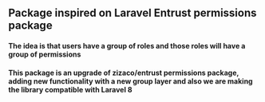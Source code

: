 ## Package inspired on Laravel Entrust permissions package 

#### The idea is that users have a group of roles and those roles will have a group of permissions

#### This package is an upgrade of zizaco/entrust permissions package, adding new functionality with a new group layer and also we are making the library compatible with Laravel 8

